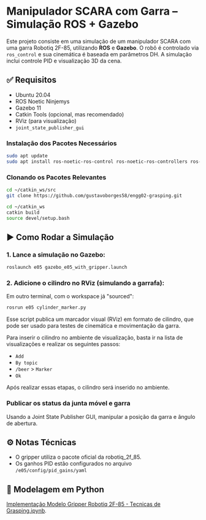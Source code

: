# Manipulador SCARA com Garra – Simulação ROS + Gazebo

Este projeto consiste em uma simulação de um manipulador SCARA com uma garra Robotiq 2F-85, utilizando **ROS** e **Gazebo**. O robô é controlado via `ros_control` e sua cinemática é baseada em parâmetros DH. A simulação inclui controle PID e visualização 3D da cena.

## ✅ Requisitos

- Ubuntu 20.04
- ROS Noetic Ninjemys
- Gazebo 11
- Catkin Tools (opcional, mas recomendado)
- RViz (para visualização)
- `joint_state_publisher_gui`

### Instalação dos Pacotes Necessários

```bash
sudo apt update
sudo apt install ros-noetic-ros-control ros-noetic-ros-controllers ros-noetic-joint-state-publisher-gui
```

### Clonando os Pacotes Relevantes

```bash
cd ~/catkin_ws/src
git clone https://github.com/gustavoborges58/engg02-grasping.git

cd ~/catkin_ws
catkin build
source devel/setup.bash
```

## ▶️ Como Rodar a Simulação

### 1. Lance a simulação no Gazebo:

```bash
roslaunch e05 gazebo_e05_with_gripper.launch
```

### 2. Adicione o cilindro no RViz (simulando a garrafa):

Em outro terminal, com o workspace já "sourced":

``` bash
rosrun e05 cylinder_marker.py
```

Esse script publica um marcador visual (RViz) em formato de cilindro, que pode ser usado para testes de cinemática e movimentação da garra.

Para inserir o cilindro no ambiente de visualização, basta ir na lista de visualizações e realizar os seguintes passos:

* `Add`
* `By topic`
* `/beer` > `Marker`
* `Ok`

Após realizar essas etapas, o cilindro será inserido no ambiente.

### Publicar os status da junta móvel e garra

Usando a Joint State Publisher GUI, manipular a posição da garra e ângulo de abertura.

## ⚙️ Notas Técnicas

* O gripper utiliza o pacote oficial da robotiq_2f_85.
* Os ganhos PID estão configurados no arquivo `/e05/config/pid_gains/yaml`

## 🐍 Modelagem em Python

[Implementação Modelo Gripper Robotiq 2F-85 - Tecnicas de Grasping.ipynb](https://colab.research.google.com/drive/1TsliUVON-hOqVyTDr-TxEpC-8tPIIfzb?usp=sharing "Link do Google Colab").